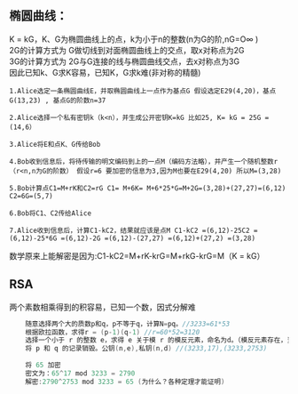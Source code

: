 ## 椭圆曲线：   
K = kG，K、G为椭圆曲线上的点，k为小于n的整数(n为G的阶,nG=O∞ )      
2G的计算方式为 G做切线到对面椭圆曲线上的交点，取x对称点为2G   
3G的计算方式为 2G与G连接的线与椭圆曲线交点，去x对称点为3G   
因此已知k、G求K容易，已知K，G求k难(非对称的精髓)   




    1.Alice选定一条椭圆曲线E，并取椭圆曲线上一点作为基点G 假设选定E29(4,20)，基点G(13,23) , 基点G的阶数n=37

    2.Alice选择一个私有密钥k（k<n），并生成公开密钥K=kG 比如25, K= kG = 25G = (14,6）

    3.Alice将E和点K、G传给Bob

    4.Bob收到信息后，将待传输的明文编码到上的一点M（编码方法略），并产生一个随机整数r（r<n,n为G的阶数） 假设r=6 要加密的信息为3,因为M也要在E29(4,20) 所以M=(3,28)

    5.Bob计算点C1=M+rK和C2=rG C1= M+6K= M+6*25*G=M+2G=(3,28)+(27,27)=(6,12) C2=6G=(5,7)

    6.Bob将C1、C2传给Alice

    7.Alice收到信息后，计算C1-kC2，结果就应该是点M C1-kC2 =(6,12)-25C2 =(6,12)-25*6G =(6,12)-2G =(6,12)-(27,27) =(6,12)+(27,2) =(3,28)

数学原来上能解密是因为:C1-kC2=M+rK-krG=M+rkG-krG=M（K = kG）


## RSA
两个素数相乘得到的积容易，已知一个数，因式分解难
```java
    随意选择两个大的质数p和q，p不等于q，计算N=pq。//3233=61*53
    根据欧拉函数，求得r = (p-1)(q-1) //r=60*52=3120
    选择一个小于 r 的整数 e，求得 e 关于模 r 的模反元素，命名为d。（模反元素存在，当且仅当e与r互质）。//随机数17,17*2753 mod 3120=1   
    将 p 和 q 的记录销毁。公钥(n,e),私钥(n,d) //(3233,17),(3233,2753)
    
    将 65 加密
    密文为：65^17 mod 3233 = 2790
    解密:2790^2753 mod 3233 = 65 (为什么？各种定理才能证明)
```
